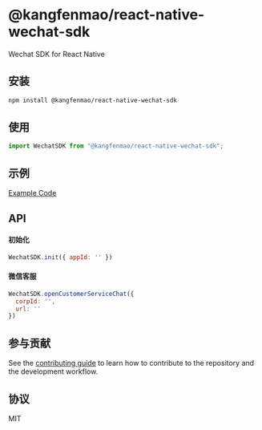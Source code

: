 # @kangfenmao/react-native-wechat-sdk

Wechat SDK for React Native

## 安装

```sh
npm install @kangfenmao/react-native-wechat-sdk
```

## 使用

```js
import WechatSDK from "@kangfenmao/react-native-wechat-sdk";
```

## 示例

[Example Code](example/src/App.tsx)

## API

#### 初始化

```js
WechatSDK.init({ appId: '' })
```

#### 微信客服

```js
WechatSDK.openCustomerServiceChat({
  corpId: '',
  url: ''
})
```

## 参与贡献

See the [contributing guide](CONTRIBUTING.md) to learn how to contribute to the repository and the development workflow.

## 协议

MIT
